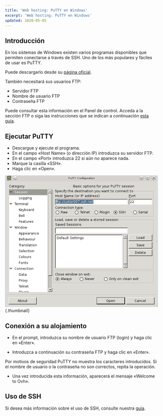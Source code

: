 ```yaml
---
title: 'Web hosting: PuTTY en Windows'
excerpt: 'Web hosting: PuTTY en Windows'
updated: 2020-05-05
---
```


## Introducción
En los sistemas de Windows existen varios programas disponibles que permiten conectarse a través de SSH. Uno de los más populares y fáciles de usar es PuTTY. 

Puede descargarlo desde su [página oficial](http://www.putty.org/).

También necesitará sus usuarios FTP: 

- Servidor FTP 
- Nombre de usuario FTP 
- Contraseña FTP 

Puede consultar esta información en el Panel de control. Acceda a la sección FTP o siga las instrucciones que se indican a continuación 
[esta guía](/pages/web_cloud/web_hosting/ftp_connection).

## Ejecutar PuTTY

- Descargue y ejecute el programa. 
- En el campo «Host Name» (o dirección IP) introduzca su servidor FTP.
- En el campo «Port» introduzca 22 si aún no aparece nada. 
- Marque la casilla «SSH». 
- Haga clic en «Open».

![Putty](/pages/assets/screens/other/web-tools/putty/configuration.png){.thumbnail}

## Conexión a su alojamiento

- En el prompt, introduzca su nombre de usuario FTP (login)  y haga clic en «Enter».

- Introduzca a continuación su contraseña FTP y haga clic en «Enter». 

Por motivos de seguridad PuTTY no muestra los caracteres introducidos. Si el nombre de usuario o la contraseña no son correctos, repita la operación. 

- Una vez introducida esta información, aparecerá el mensaje «Welcome to Ovh».

## Uso de SSH
Si desea más información sobre el uso de SSH, consulte nuestra [guía](/pages/web_cloud/web_hosting/ssh_on_webhosting).

